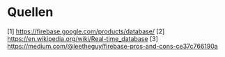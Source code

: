 # Quellen

[1] https://firebase.google.com/products/database/
[2] https://en.wikipedia.org/wiki/Real-time_database
[3] https://medium.com/@leetheguy/firebase-pros-and-cons-ce37c766190a

